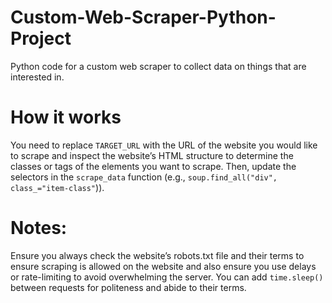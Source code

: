 # Custom-Web-Scraper-Python-Project
Python code for a custom web scraper to collect data on things that are interested in.

# How it works

You need to replace `TARGET_URL` with the URL of the website you would like to scrape and inspect the website’s HTML structure to determine the classes or tags of the elements you want to scrape. Then, update the selectors in the `scrape_data` function (e.g., `soup.find_all("div", class_="item-class"`)).

# Notes:

Ensure you always check the website’s robots.txt file and their terms to ensure scraping is allowed on the website and also ensure you use delays or rate-limiting to avoid overwhelming the server. You can add `time.sleep()` between requests for politeness and abide to their terms.
